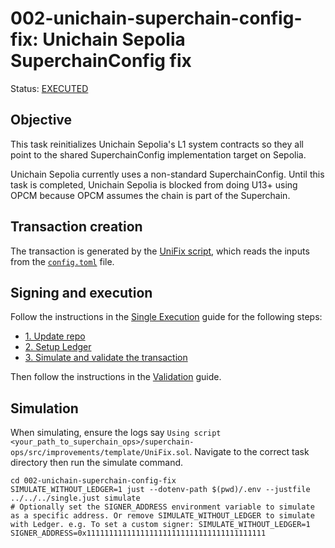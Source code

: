 
# 002-unichain-superchain-config-fix: Unichain Sepolia SuperchainConfig fix

Status: [EXECUTED](https://sepolia.etherscan.io/tx/0x8f1bf1fb5acdadf0575f999af12c23701f0840d03a98ad832afefc6e78f0a4de)

## Objective

This task reinitializes Unichain Sepolia's L1 system contracts so they all point to the shared SuperchainConfig implementation target on Sepolia.

Unichain Sepolia currently uses a non-standard SuperchainConfig. Until this task is completed, Unichain Sepolia is blocked from doing U13+ using OPCM because OPCM assumes the chain is part of the Superchain.

## Transaction creation

The transaction is generated by the [UniFix script](../../../template/UniFix.sol), which reads the inputs from the [`config.toml`](./config.toml) file.

## Signing and execution

Follow the instructions in the [Single Execution](../../../SINGLE.md) guide for the following steps:

- [1. Update repo](../../../SINGLE.md#1-update-repo)
- [2. Setup Ledger](../../../SINGLE.md#2-setup-ledger)
- [3. Simulate and validate the transaction](../../../SINGLE.md#3-simulate-and-validate-the-transaction)

Then follow the instructions in the [Validation](./VALIDATION.md) guide.

## Simulation

When simulating, ensure the logs say `Using script <your_path_to_superchain_ops>/superchain-ops/src/improvements/template/UniFix.sol`.
Navigate to the correct task directory then run the simulate command.
```
cd 002-unichain-superchain-config-fix
SIMULATE_WITHOUT_LEDGER=1 just --dotenv-path $(pwd)/.env --justfile ../../../single.just simulate
# Optionally set the SIGNER_ADDRESS environment variable to simulate as a specific address. Or remove SIMULATE_WITHOUT_LEDGER to simulate with Ledger. e.g. To set a custom signer: SIMULATE_WITHOUT_LEDGER=1 SIGNER_ADDRESS=0x1111111111111111111111111111111111111111
```
